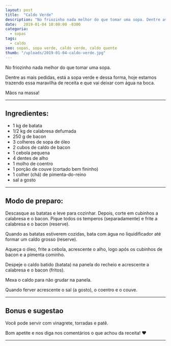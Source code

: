 ```yaml
---
layout: post
title:  "Caldo Verde"
description: "No friozinho nada melhor do que tomar uma sopa. Dentre as mais pedidas, está a sopa verde e dessa forma, hoje estamos trazendo essa maravilha de receita e que vai deixar com água na boca."
date:   2019-01-04 10:00:00 -0300
categoria:
  - sopas
tags:
  - caldo
seo: sopas, sopa verde, caldo verde, caldo quente
thumb: "/uploads/2019-01-04-caldo-verde.jpg"
---
```


No friozinho nada melhor do que tomar uma sopa.

Dentre as mais pedidas, está a sopa verde e dessa forma, hoje estamos trazendo essa maravilha de receita e que vai deixar com água na boca.

Mãos na massa!

---

## Ingredientes:
  - 1 kg de batata
  - 1/2 kg de calabresa defumada
  - 250 g de bacon
  - 3 colheres de sopa de óleo
  - 2 cubos de caldo de bacon
  - 1 cebola pequena
  - 4 dentes de alho
  - 1 molho de coentro
  - 1 porção de couve (cortado bem fininho)
  - 1 colher (chá) de pimenta-do-reino
  - sal a gosto

---

## Modo de preparo:
Descasque as batatas e leve para cozinhar. Depois, corte em cubinhos a calabresa e o bacon. Pique todos os temperos (separadamente) e frite a calabresa e o bacon (reserve).

Quando as batatas estiverem cozidas, bata com água no liquidificador até formar um caldo grosso (reserve).

Aqueça o óleo, frite a cebola, acrescente o alho, logo após os cubinhos de bacon e a pimenta cominho.

Despeje o caldo batido (batata) na panela do recheio e acrescente a calabresa e o bacon (fritos).

Mexa o caldo para não grudar na panela.

Quando ferver acrescente o sal (a gosto), o coentro e o couve.

---

## Bonus e sugestao
Você pode servir com vinagrete, torradas e patê.

Bom apetite e nos diga nos comentários o que achou da receita! ❤️

---

<div class="adsmobile">
<ins class="adsbygoogle"
     style="display:block; text-align:center;"
     data-ad-layout="in-article"
     data-ad-format="fluid"
     data-ad-client="ca-pub-8078000237589807"
     data-ad-slot="9245457524"></ins>
<script>
     (adsbygoogle = window.adsbygoogle || []).push({});
</script>
</div>
